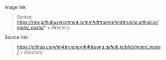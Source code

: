 Image link
> Syntax: *https://raw.githubusercontent.com/nh4ttruong/nh4ttruong.github.io/main/_posts/"* + *directory*

Source link:
> *https://github.com/nh4ttruong/nh4ttruong.github.io/blob/main/_posts/* + *directory*
